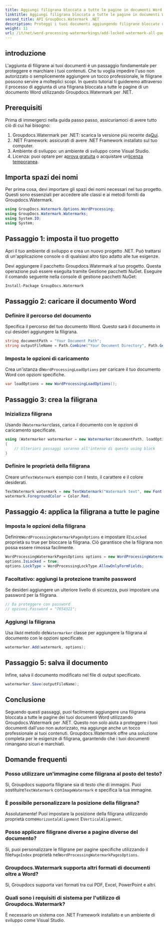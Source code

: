 ```yaml
---
title: Aggiungi filigrana bloccata a tutte le pagine in documenti Word
linktitle: Aggiungi filigrana bloccata a tutte le pagine in documenti Word
second_title: API GroupDocs.Watermark .NET
description: Proteggi i tuoi documenti aggiungendo filigrane bloccate utilizzando Groupdocs.Watermark per .NET. Segui la nostra guida passo passo per una facile implementazione.
weight: 11
url: /it/net/word-processing-watermarkings/add-locked-watermark-all-pages-word-docs/
---
```

## introduzione
L'aggiunta di filigrane ai tuoi documenti è un passaggio fondamentale per proteggere e marchiare i tuoi contenuti. Che tu voglia impedire l'uso non autorizzato o semplicemente aggiungere un tocco professionale, le filigrane possono servire a molteplici scopi. In questo tutorial ti guideremo attraverso il processo di aggiunta di una filigrana bloccata a tutte le pagine di un documento Word utilizzando Groupdocs.Watermark per .NET.
## Prerequisiti
Prima di immergerci nella guida passo passo, assicuriamoci di avere tutto ciò di cui hai bisogno:
1. Groupdocs.Watermark per .NET: scarica la versione più recente da[Qui](https://releases.groupdocs.com/Watermark/net/).
2. .NET Framework: assicurati di avere .NET Framework installato sul tuo computer.
3. Ambiente di sviluppo: un ambiente di sviluppo come Visual Studio.
4.  Licenza: puoi optare per a[prova gratuita](https://releases.groupdocs.com/) o acquistare un[licenza temporanea](https://purchase.groupdocs.com/temporary-license/).
## Importa spazi dei nomi
Per prima cosa, devi importare gli spazi dei nomi necessari nel tuo progetto. Questi sono essenziali per accedere alle classi e ai metodi forniti da Groupdocs.Watermark.
```csharp
using GroupDocs.Watermark.Options.WordProcessing;
using GroupDocs.Watermark.Watermarks;
using System.IO;
using System;
```
## Passaggio 1: imposta il tuo progetto

Apri il tuo ambiente di sviluppo e crea un nuovo progetto .NET. Può trattarsi di un'applicazione console o di qualsiasi altro tipo adatto alle tue esigenze.

Devi aggiungere il pacchetto Groupdocs.Watermark al tuo progetto. Questa operazione può essere eseguita tramite Gestione pacchetti NuGet. Eseguire il comando seguente nella console di gestione pacchetti NuGet:
```sh
Install-Package GroupDocs.Watermark
```
## Passaggio 2: caricare il documento Word
### Definire il percorso del documento
Specifica il percorso del tuo documento Word. Questo sarà il documento in cui desideri aggiungere la filigrana.
```csharp
string documentPath = "Your Document Path";
string outputFileName = Path.Combine("Your Document Directory", Path.GetFileName(documentPath));
```
### Imposta le opzioni di caricamento
 Crea un'istanza di`WordProcessingLoadOptions` per caricare il tuo documento Word con opzioni specifiche.
```csharp
var loadOptions = new WordProcessingLoadOptions();
```
## Passaggio 3: crea la filigrana
### Inizializza filigrana
 Usando il`Watermarker`class, carica il documento con le opzioni di caricamento specificate.
```csharp
using (Watermarker watermarker = new Watermarker(documentPath, loadOptions))
{
    // Ulteriori passaggi saranno all'interno di questo using block
}
```
### Definire le proprietà della filigrana
 Creare un`TextWatermark` esempio con il testo, il carattere e il colore desiderati.
```csharp
TextWatermark watermark = new TextWatermark("Watermark text", new Font("Arial", 19));
watermark.ForegroundColor = Color.Red;
```
## Passaggio 4: applica la filigrana a tutte le pagine
### Imposta le opzioni della filigrana
 Definire`WordProcessingWatermarkPagesOptions` e impostare il`IsLocked` proprietà su true per bloccare la filigrana. Ciò garantisce che la filigrana non possa essere rimossa facilmente.
```csharp
WordProcessingWatermarkPagesOptions options = new WordProcessingWatermarkPagesOptions();
options.IsLocked = true;
options.LockType = WordProcessingLockType.AllowOnlyFormFields;
```
### Facoltativo: aggiungi la protezione tramite password
Se desideri aggiungere un ulteriore livello di sicurezza, puoi impostare una password per la filigrana.
```csharp
// Da proteggere con password
// opzioni.Password = "7654321";
```
### Aggiungi la filigrana
 Usa il`Add` metodo del`Watermarker` classe per aggiungere la filigrana al documento con le opzioni specificate.
```csharp
watermarker.Add(watermark, options);
```
## Passaggio 5: salva il documento
Infine, salva il documento modificato nel file di output specificato.
```csharp
watermarker.Save(outputFileName);
```

## Conclusione
Seguendo questi passaggi, puoi facilmente aggiungere una filigrana bloccata a tutte le pagine dei tuoi documenti Word utilizzando Groupdocs.Watermark per .NET. Questo non solo aiuta a proteggere i tuoi documenti dall'uso non autorizzato, ma aggiunge anche un tocco professionale ai tuoi contenuti. Groupdocs.Watermark offre una soluzione completa per le esigenze di filigrana, garantendo che i tuoi documenti rimangano sicuri e marchiati.
## Domande frequenti
### Posso utilizzare un'immagine come filigrana al posto del testo?
 Sì, Groupdocs supporta filigrane sia di testo che di immagini. Puoi sostituire`TextWatermark` con`ImageWatermark` e specifica la tua immagine.
### È possibile personalizzare la posizione della filigrana?
 Assolutamente! Puoi impostare la posizione della filigrana utilizzando proprietà come`HorizontalAlignment` E`VerticalAlignment`.
### Posso applicare filigrane diverse a pagine diverse del documento?
 Sì, puoi personalizzare le filigrane per pagine specifiche utilizzando il file`PageIndex` proprietà nel`WordProcessingWatermarkPagesOptions`.
### Groupdocs.Watermark supporta altri formati di documenti oltre a Word?
Sì, Groupdocs supporta vari formati tra cui PDF, Excel, PowerPoint e altri.
### Quali sono i requisiti di sistema per l'utilizzo di Groupdocs.Watermark?
È necessario un sistema con .NET Framework installato e un ambiente di sviluppo come Visual Studio.